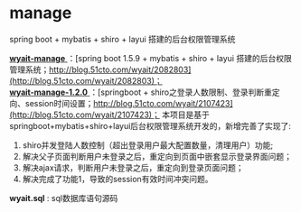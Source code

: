 # manage
spring boot + mybatis + shiro + layui 搭建的后台权限管理系统  

[ **wyait-manage** ](https://github.com/wyait/manage.git)：[spring boot 1.5.9 + mybatis + shiro + layui 搭建的后台权限管理系统；http://blog.51cto.com/wyait/2082803](http://blog.51cto.com/wyait/2082803)；  
[ **wyait-manage-1.2.0** ](https://github.com/wyait/manage.git)：[springboot + shiro之登录人数限制、登录判断重定向、session时间设置；http://blog.51cto.com/wyait/2107423](http://blog.51cto.com/wyait/2107423)；
本项目是基于springboot+mybatis+shiro+layui后台权限管理系统开发的，新增完善了实现了:
1. shiro并发登陆人数控制（超出登录用户最大配置数量，清理用户）功能;
2. 解决父子页面判断用户未登录之后，重定向到页面中嵌套显示登录界面问题；
3. 解决ajax请求，判断用户未登录之后，重定向到登录页面问题；
4. 解决完成了功能1，导致的session有效时间冲突问题。   

**wyait.sql** : sql数据库语句源码
